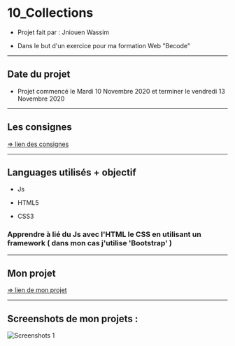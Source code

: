 # 10_Collections

* Projet fait par : Jniouen Wassim

* Dans le but d'un exercice pour ma formation   Web "Becode"

---------------------------------------------

## Date du projet 

* Projet commencé le Mardi 10 Novembre 2020 et terminer le vendredi 13 Novembre 2020

---------------------------------------------

## Les consignes

[ => lien des consignes](https://github.com/becodeorg/bxl-hopper-1-25/tree/master/The%20Field/5.leaving_the_field)

---------------------------------------------

## Languages utilisés + objectif

* Js

* HTML5

* CSS3

### Apprendre à lié du Js avec l'HTML le CSS en utilisant un framework ( dans mon cas j'utilise 'Bootstrap' )

---------------------------------------------

## Mon projet

[ => lien de mon projet ](https://jniouen-wassim.github.io/10_Collections/)

---------------------------------------------

## Screenshots de mon projets :

![ Screenshots 1 ](projet.png)
